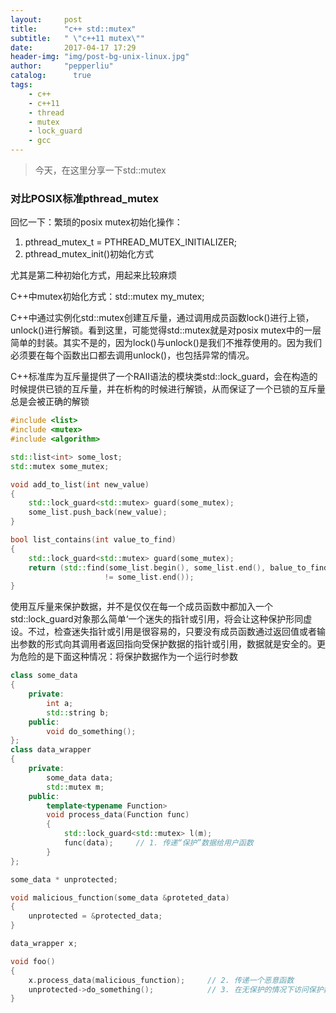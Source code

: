 ```yaml
---
layout:     post
title:      "c++ std::mutex"
subtitle:   " \"c++11 mutex\""
date:       2017-04-17 17:29
header-img: "img/post-bg-unix-linux.jpg"
author:     "pepperliu"
catalog:      true
tags:
    - c++
    - c++11
    - thread
    - mutex
    - lock_guard
    - gcc
---
```


> 今天，在这里分享一下std::mutex

### 对比POSIX标准pthread\_mutex

回忆一下：繁琐的posix mutex初始化操作：

1. pthread\_mutex\_t \= PTHREAD\_MUTEX\_INITIALIZER;
2. pthread\_mutex\_init()初始化方式

尤其是第二种初始化方式，用起来比较麻烦

C\+\+中mutex初始化方式：std::mutex my\_mutex;

C\+\+中通过实例化std::mutex创建互斥量，通过调用成员函数lock()进行上锁，unlock()进行解锁。看到这里，可能觉得std::mutex就是对posix mutex中的一层简单的封装。其实不是的，因为lock()与unlock()是我们不推荐使用的。因为我们必须要在每个函数出口都去调用unlock()，也包括异常的情况。

C\+\+标准库为互斥量提供了一个RAII语法的模块类std::lock\_guard，会在构造的时候提供已锁的互斥量，并在析构的时候进行解锁，从而保证了一个已锁的互斥量总是会被正确的解锁

```cpp
#include <list>
#include <mutex>
#include <algorithm>

std::list<int> some_lost;
std::mutex some_mutex;

void add_to_list(int new_value)
{
    std::lock_guard<std::mutex> guard(some_mutex);
    some_list.push_back(new_value);
}

bool list_contains(int value_to_find)
{
    std::lock_guard<std::mutex> guard(some_mutex);
    return (std::find(some_list.begin(), some_list.end(), balue_to_find)
                     != some_list.end());
}
```

使用互斥量来保护数据，并不是仅仅在每一个成员函数中都加入一个std::lock\_guard对象那么简单‘一个迷失的指针或引用，将会让这种保护形同虚设。不过，检查迷失指针或引用是很容易的，只要没有成员函数通过返回值或者输出参数的形式向其调用者返回指向受保护数据的指针或引用，数据就是安全的。更为危险的是下面这种情况：将保护数据作为一个运行时参数

```cpp
class some_data
{
    private:
        int a;
        std::string b;
    public:
        void do_something();
};
class data_wrapper
{
    private:
        some_data data;
        std::mutex m;
    public:
        template<typename Function>
        void process_data(Function func)
        {
            std::lock_guard<std::mutex> l(m);
            func(data);     // 1. 传递“保护”数据给用户函数
        }
};

some_data * unprotected;

void malicious_function(some_data &proteted_data)
{
    unprotected = &protected_data;
}

data_wrapper x;

void foo()
{
    x.process_data(malicious_function);     // 2. 传递一个恶意函数
    unprotected->do_something();            // 3. 在无保护的情况下访问保护数据
}
```
